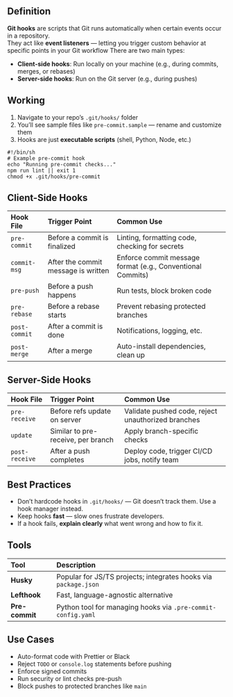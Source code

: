 ## Definition
**Git hooks** are scripts that Git runs automatically when certain events occur in a repository.  
They act like **event listeners** — letting you trigger custom behavior at specific points in your Git workflow
There are two main types:
- **Client-side hooks**: Run locally on your machine (e.g., during commits, merges, or rebases)
- **Server-side hooks**: Run on the Git server (e.g., during pushes)
## Working
1. Navigate to your repo’s `.git/hooks/` folder  
2. You’ll see sample files like `pre-commit.sample` — rename and customize them  
3. Hooks are just **executable scripts** (shell, Python, Node, etc.)

```shell
#!/bin/sh
# Example pre-commit hook
echo "Running pre-commit checks..."
npm run lint || exit 1
chmod +x .git/hooks/pre-commit
````
## Client-Side Hooks

| Hook File     | Trigger Point                       | Common Use                                                 |
| :------------ | :---------------------------------- | :--------------------------------------------------------- |
| `pre-commit`  | Before a commit is finalized        | Linting, formatting code, checking for secrets             |
| `commit-msg`  | After the commit message is written | Enforce commit message format (e.g., Conventional Commits) |
| `pre-push`    | Before a push happens               | Run tests, block broken code                               |
| `pre-rebase`  | Before a rebase starts              | Prevent rebasing protected branches                        |
| `post-commit` | After a commit is done              | Notifications, logging, etc.                               |
| `post-merge`  | After a merge                       | Auto-install dependencies, clean up                        |

## Server-Side Hooks

| Hook File      | Trigger Point                      | Common Use                                         |
| :------------- | :--------------------------------- | :------------------------------------------------- |
| `pre-receive`  | Before refs update on server       | Validate pushed code, reject unauthorized branches |
| `update`       | Similar to pre-receive, per branch | Apply branch-specific checks                       |
| `post-receive` | After a push completes             | Deploy code, trigger CI/CD jobs, notify team       |

## Best Practices

- Don’t hardcode hooks in `.git/hooks/` — Git doesn’t track them. Use a hook manager instead.
- Keep hooks **fast** — slow ones frustrate developers.
- If a hook fails, **explain clearly** what went wrong and how to fix it.

## Tools

| Tool           | Description                                                     |
| :------------- | :-------------------------------------------------------------- |
| **Husky**      | Popular for JS/TS projects; integrates hooks via `package.json` |
| **Lefthook**   | Fast, language-agnostic alternative                             |
| **Pre-commit** | Python tool for managing hooks via `.pre-commit-config.yaml`    |
## Use Cases

- Auto-format code with Prettier or Black
- Reject `TODO` or `console.log` statements before pushing
- Enforce signed commits
- Run security or lint checks pre-push
- Block pushes to protected branches like `main`